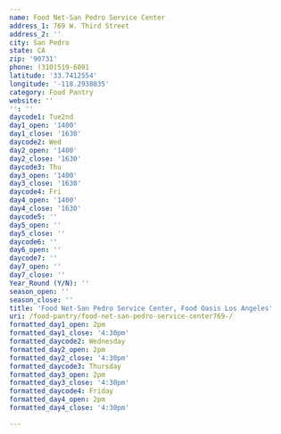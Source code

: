 ```yaml
---
name: Food Net-San Pedro Service Center
address_1: 769 W. Third Street
address_2: ''
city: San Pedro
state: CA
zip: '90731'
phone: (310)519-6091
latitude: '33.7412554'
longitude: '-118.2938035'
category: Food Pantry
website: ''
'': ''
daycode1: Tue2nd
day1_open: '1400'
day1_close: '1630'
daycode2: Wed
day2_open: '1400'
day2_close: '1630'
daycode3: Thu
day3_open: '1400'
day3_close: '1630'
daycode4: Fri
day4_open: '1400'
day4_close: '1630'
daycode5: ''
day5_open: ''
day5_close: ''
daycode6: ''
day6_open: ''
daycode7: ''
day7_open: ''
day7_close: ''
Year_Round (Y/N): ''
season_open: ''
season_close: ''
title: 'Food Net-San Pedro Service Center, Food Oasis Los Angeles'
uri: /food-pantry/food-net-san-pedro-service-center769-/
formatted_day1_open: 2pm
formatted_day1_close: '4:30pm'
formatted_daycode2: Wednesday
formatted_day2_open: 2pm
formatted_day2_close: '4:30pm'
formatted_daycode3: Thursday
formatted_day3_open: 2pm
formatted_day3_close: '4:30pm'
formatted_daycode4: Friday
formatted_day4_open: 2pm
formatted_day4_close: '4:30pm'

---
```

